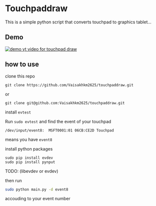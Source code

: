 # Touchpaddraw

This is a simple python script that converts touchpad to graphics tablet...

## Demo

[![demo yt video for touchpad draw](https://img.youtube.com/vi/jfI_lGY1dHM/0.jpg)](https://www.youtube.com/watch?v=jfI_lGY1dHM)


## how to use

clone this repo
```
git clone https://github.com/Vaisakhkm2625/touchpaddraw.git
```
or
```
git clone git@github.com:Vaisakhkm2625/touchpaddraw.git
```

install `evtest`

Run `sudo evtest` and find the event of your touchpad

```
/dev/input/event8:	MSFT0001:01 06CB:CE2D Touchpad
```
means you have `event8`

install python packages
```
sudo pip install evdev 
sudo pip install pynput
```
TODO: (libevdev or evdev)

then run

```bash
sudo python main.py -d event8

```
accouding to your event number
